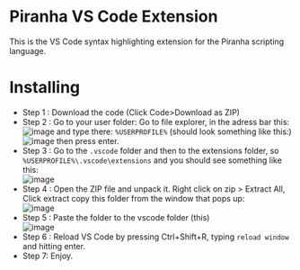 # Piranha VS Code Extension

This is the VS Code syntax highlighting extension for the Piranha scripting language.

# Installing

* Step 1 :
Download the code (Click Code>Download as ZIP)
* Step 2 :
Go to your user folder: Go to file explorer, in the adress bar this: ![image](https://user-images.githubusercontent.com/87225187/183988230-2c17b887-69f4-407e-8826-ae7fcfa1fff2.png) and type there: `%USERPROFILE%` (should look something like this:) ![image](https://user-images.githubusercontent.com/87225187/183988556-ec23057d-d84a-48ac-949e-03f64981eb89.png) then press enter.
* Step 3 :
Go to the `.vscode` folder and then to the extensions folder, so `%USERPROFILE%\.vscode\extensions` and you should see something like this:  
 ![image](https://user-images.githubusercontent.com/87225187/183988961-02448b3d-51c7-487b-8a4b-5c2d4de372ae.png)
* Step 4 :
Open the ZIP file and unpack it. Right click on zip > Extract All, Click extract copy this folder from the window that pops up:  
![image](https://user-images.githubusercontent.com/87225187/183989598-0ad7e225-949e-495f-8cb4-4b3619910a9d.png)
* Step 5 :
Paste the folder to the vscode folder (this)  
 ![image](https://user-images.githubusercontent.com/87225187/183988961-02448b3d-51c7-487b-8a4b-5c2d4de372ae.png)
* Step 6 :
Reload VS Code by pressing Ctrl+Shift+R, typing `reload window` and hitting enter.
* Step 7:
Enjoy.
